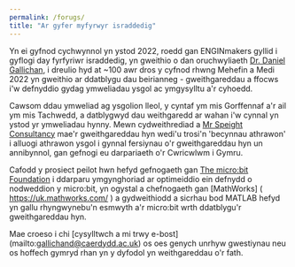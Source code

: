 ```yaml
---
permalink: /forugs/
title: "Ar gyfer myfyrwyr israddedig"
---
```


Yn ei gyfnod cychwynnol yn ystod 2022, roedd gan ENGINmakers gyllid i gyflogi day fyrfyriwr israddedig, yn gweithio o dan oruchwyliaeth [Dr. Daniel Gallichan]( https://www.caerdydd.ac.uk/people/view/507850-gallichan-daniel), i dreulio hyd at ~100 awr dros y cyfnod rhwng Mehefin a Medi 2022 yn gweithio ar ddatblygu dau beirianneg - gweithgareddau a ffocws i'w defnyddio gydag ymweliadau ysgol ac ymgysylltu a'r cyhoedd.

Cawsom ddau ymweliad ag ysgolion lleol, y cyntaf ym mis Gorffennaf a'r ail ym mis Tachwedd, a datblygwyd dau weithgaredd ar wahan i'w cynnal yn ystod yr ymweliadau hynny. Mewn cydweithrediad a [Mr Speight Consultancy](https://www.mrspeightconsultancy.com/) mae'r gweithgareddau hyn wedi'u trosi'n 'becynnau athrawon' i alluogi athrawon ysgol i gynnal fersiynau o'r gweithgareddau hyn un annibynnol, gan gefnogi eu darpariaeth o'r Cwricwlwm i Gymru.

Cafodd y prosiect peilot hwn hefyd gefnogaeth gan [The micro:bit Foundation](https://microbit.org/about/) i ddarparu ymgynghoriad ar optimeiddio ein defnydd o nodweddion y micro:bit, yn ogystal a chefnogaeth gan [MathWorks] ( https://uk.mathworks.com/ ) a gydweithiodd a sicrhau bod MATLAB hefyd yn gallu rhyngwynebu'n esmwyth a'r micro:bit wrth ddatblygu'r gweithgareddau hyn.

Mae croeso i chi [cysylltwch a mi trwy e-bost] (mailto:gallichand@caerdydd.ac.uk) os oes genych unrhyw gwestiynau neu os hoffech gymryd rhan yn y dyfodol yn weithgareddau o'r fath.
